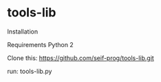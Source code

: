 # tools-lib
Installation

Requirements
  Python 2
  
Clone this: https://github.com/seif-prog/tools-lib.git

run: tools-lib.py
